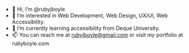 - 👋 Hi, I’m @rubyjboyle
- 👀 I’m interested in Web Development, Web Design, UX/UI, Web Accessibility.
- 🌱 I’m currently learning accessibility from Deque University.
- 📫 You can reach me at rubyjboyle@gmail.com or visit my portfolio at rubyboyle.com

<!---
rubyjboyle/rubyjboyle is a ✨ special ✨ repository because its `README.md` (this file) appears on your GitHub profile.
You can click the Preview link to take a look at your changes.
--->
